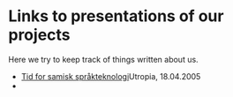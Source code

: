 Links to presentations of our projects
======================================

Here we try to keep track of things written about us.

-   [Tid for samisk
    språkteknologi](http://www.utropia.no/nyheter/2753.html)Utropia,
    18.04.2005
-   
